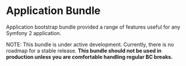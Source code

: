 Application Bundle
==================

Application bootstrap bundle provided a range of features useful for any Symfony 2 application.


NOTE: This bundle is under active development. Currently, there is no roadmap for a stable release. **This bundle should not be used in production unless you are comfortable handling regular BC breaks.**

